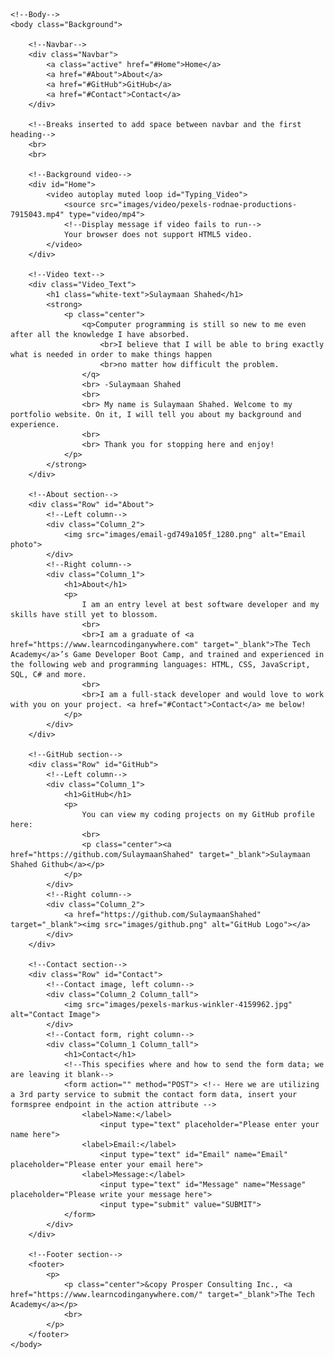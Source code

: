 <!DOCTYPE html>
<html>
    <!--Head-->
    <head>
        <meta charset="UTF-8">
        <meta name="viewport" content="width=device-width" />
        <title>Sulaymaan Shahed</title>
        <link rel="stylesheet" type="text/css" href="stylesheet/portfolio.css">
    </head>

    <!--Body-->
    <body class="Background">
        
        <!--Navbar-->
        <div class="Navbar">
            <a class="active" href="#Home">Home</a>
            <a href="#About">About</a>
            <a href="#GitHub">GitHub</a>
            <a href="#Contact">Contact</a>
        </div>

        <!--Breaks inserted to add space between navbar and the first heading-->
        <br>
        <br>

        <!--Background video-->
        <div id="Home">
            <video autoplay muted loop id="Typing_Video">
                <source src="images/video/pexels-rodnae-productions-7915043.mp4" type="video/mp4">
                <!--Display message if video fails to run-->
                Your browser does not support HTML5 video.
            </video>
        </div>

        <!--Video text-->
        <div class="Video_Text">
            <h1 class="white-text">Sulaymaan Shahed</h1>
            <strong>
                <p class="center">
                    <q>Computer programming is still so new to me even after all the knowledge I have absorbed.
                        <br>I believe that I will be able to bring exactly what is needed in order to make things happen
                        <br>no matter how difficult the problem.
                    </q>
                    <br> -Sulaymaan Shahed
                    <br>
                    <br> My name is Sulaymaan Shahed. Welcome to my portfolio website. On it, I will tell you about my background and experience.
                    <br>
                    <br> Thank you for stopping here and enjoy! 
                </p>
            </strong>
        </div>

        <!--About section-->
        <div class="Row" id="About">
            <!--Left column-->
            <div class="Column_2">
                <img src="images/email-gd749a105f_1280.png" alt="Email photo">
            </div>
            <!--Right column-->
            <div class="Column_1">
                <h1>About</h1>
                <p>
                    I am an entry level at best software developer and my skills have still yet to blossom. 
                    <br>
                    <br>I am a graduate of <a href="https://www.learncodinganywhere.com" target="_blank">The Tech Academy</a>’s Game Developer Boot Camp, and trained and experienced in the following web and programming languages: HTML, CSS, JavaScript, SQL, C# and more. 
                    <br>
                    <br>I am a full-stack developer and would love to work with you on your project. <a href="#Contact">Contact</a> me below!
                </p>
            </div>
        </div>

        <!--GitHub section-->
        <div class="Row" id="GitHub">
            <!--Left column-->
            <div class="Column_1">
                <h1>GitHub</h1>
                <p>
                    You can view my coding projects on my GitHub profile here:
                    <br>
                    <p class="center"><a href="https://github.com/SulaymaanShahed" target="_blank">Sulaymaan Shahed Github</a></p>
                </p>
            </div>
            <!--Right column-->
            <div class="Column_2">
                <a href="https://github.com/SulaymaanShahed" target="_blank"><img src="images/github.png" alt="GitHub Logo"></a>
            </div>
        </div>

        <!--Contact section-->
        <div class="Row" id="Contact">
            <!--Contact image, left column-->
            <div class="Column_2 Column_tall">
                <img src="images/pexels-markus-winkler-4159962.jpg" alt="Contact Image">
            </div>
            <!--Contact form, right column-->
            <div class="Column_1 Column_tall">
                <h1>Contact</h1>
                <!--This specifies where and how to send the form data; we are leaving it blank-->
                <form action="" method="POST"> <!-- Here we are utilizing a 3rd party service to submit the contact form data, insert your formspree endpoint in the action attribute -->
                    <label>Name:</label>
                        <input type="text" placeholder="Please enter your name here">
                    <label>Email:</label>
                        <input type="text" id="Email" name="Email" placeholder="Please enter your email here">
                    <label>Message:</label>
                        <input type="text" id="Message" name="Message" placeholder="Please write your message here">
                        <input type="submit" value="SUBMIT">
                </form>
            </div>
        </div>

        <!--Footer section-->
        <footer>
            <p>
                <p class="center">&copy Prosper Consulting Inc., <a href="https://www.learncodinganywhere.com/" target="_blank">The Tech Academy</a></p>
                <br>
            </p>
        </footer>
    </body>
</html>
